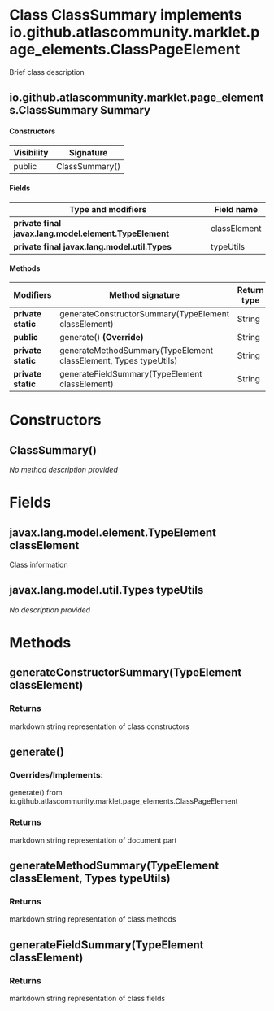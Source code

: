 Class ClassSummary implements io.github.atlascommunity.marklet.page_elements.ClassPageElement
=============================================================================================
Brief class description

io.github.atlascommunity.marklet.page_elements.ClassSummary Summary
-------
#### Constructors
| Visibility | Signature      |
| ---------- | -------------- |
| public     | ClassSummary() |
#### Fields
| Type and modifiers                                     | Field name   |
| ------------------------------------------------------ | ------------ |
| **private final javax.lang.model.element.TypeElement** | classElement |
| **private final javax.lang.model.util.Types**          | typeUtils    |
#### Methods
| Modifiers          | Method signature                                                 | Return type |
| ------------------ | ---------------------------------------------------------------- | ----------- |
| **private static** | generateConstructorSummary(TypeElement classElement)             | String      |
| **public**         | generate() **(Override)**                                        | String      |
| **private static** | generateMethodSummary(TypeElement classElement, Types typeUtils) | String      |
| **private static** | generateFieldSummary(TypeElement classElement)                   | String      |

Constructors
============
ClassSummary()
--------------
*No method description provided*


Fields
======
javax.lang.model.element.TypeElement classElement
-------------------------------------------------
Class information


javax.lang.model.util.Types typeUtils
-------------------------------------
*No description provided*


Methods
=======
generateConstructorSummary(TypeElement classElement)
----------------------------------------------------


### Returns

markdown string representation of class constructors


generate()
----------
### Overrides/Implements:
generate() from io.github.atlascommunity.marklet.page_elements.ClassPageElement



### Returns

markdown string representation of document part


generateMethodSummary(TypeElement classElement, Types typeUtils)
----------------------------------------------------------------


### Returns

markdown string representation of class methods


generateFieldSummary(TypeElement classElement)
----------------------------------------------


### Returns

markdown string representation of class fields


